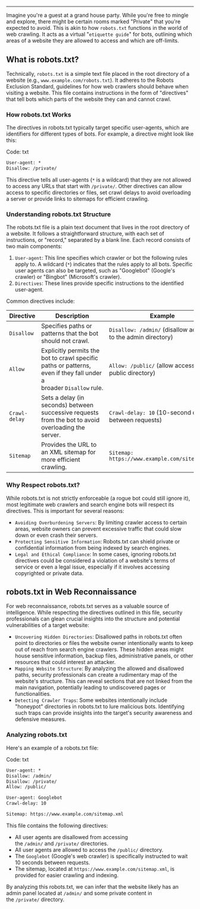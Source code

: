 # 

---

Imagine you're a guest at a grand house party. While you're free to mingle and explore, there might be certain rooms marked "Private" that you're expected to avoid. This is akin to how `robots.txt` functions in the world of web crawling. It acts as a virtual "`etiquette guide`" for bots, outlining which areas of a website they are allowed to access and which are off-limits.

## What is robots.txt?

Technically, `robots.txt` is a simple text file placed in the root directory of a website (e.g., `www.example.com/robots.txt`). It adheres to the Robots Exclusion Standard, guidelines for how web crawlers should behave when visiting a website. This file contains instructions in the form of "directives" that tell bots which parts of the website they can and cannot crawl.

### How robots.txt Works

The directives in robots.txt typically target specific user-agents, which are identifiers for different types of bots. For example, a directive might look like this:

Code: txt

```txt
User-agent: *
Disallow: /private/
```

This directive tells all user-agents (`*` is a wildcard) that they are not allowed to access any URLs that start with `/private/`. Other directives can allow access to specific directories or files, set crawl delays to avoid overloading a server or provide links to sitemaps for efficient crawling.

### Understanding robots.txt Structure

The robots.txt file is a plain text document that lives in the root directory of a website. It follows a straightforward structure, with each set of instructions, or "record," separated by a blank line. Each record consists of two main components:

1. `User-agent`: This line specifies which crawler or bot the following rules apply to. A wildcard (`*`) indicates that the rules apply to all bots. Specific user agents can also be targeted, such as "Googlebot" (Google's crawler) or "Bingbot" (Microsoft's crawler).
2. `Directives`: These lines provide specific instructions to the identified user-agent.

Common directives include:

|Directive|Description|Example|
|---|---|---|
|`Disallow`|Specifies paths or patterns that the bot should not crawl.|`Disallow: /admin/` (disallow access to the admin directory)|
|`Allow`|Explicitly permits the bot to crawl specific paths or patterns, even if they fall under a broader `Disallow` rule.|`Allow: /public/` (allow access to the public directory)|
|`Crawl-delay`|Sets a delay (in seconds) between successive requests from the bot to avoid overloading the server.|`Crawl-delay: 10` (10-second delay between requests)|
|`Sitemap`|Provides the URL to an XML sitemap for more efficient crawling.|`Sitemap: https://www.example.com/sitemap.xml`|

### Why Respect robots.txt?

While robots.txt is not strictly enforceable (a rogue bot could still ignore it), most legitimate web crawlers and search engine bots will respect its directives. This is important for several reasons:

- `Avoiding Overburdening Servers`: By limiting crawler access to certain areas, website owners can prevent excessive traffic that could slow down or even crash their servers.
- `Protecting Sensitive Information`: Robots.txt can shield private or confidential information from being indexed by search engines.
- `Legal and Ethical Compliance`: In some cases, ignoring robots.txt directives could be considered a violation of a website's terms of service or even a legal issue, especially if it involves accessing copyrighted or private data.

## robots.txt in Web Reconnaissance

For web reconnaissance, robots.txt serves as a valuable source of intelligence. While respecting the directives outlined in this file, security professionals can glean crucial insights into the structure and potential vulnerabilities of a target website:

- `Uncovering Hidden Directories`: Disallowed paths in robots.txt often point to directories or files the website owner intentionally wants to keep out of reach from search engine crawlers. These hidden areas might house sensitive information, backup files, administrative panels, or other resources that could interest an attacker.
- `Mapping Website Structure`: By analyzing the allowed and disallowed paths, security professionals can create a rudimentary map of the website's structure. This can reveal sections that are not linked from the main navigation, potentially leading to undiscovered pages or functionalities.
- `Detecting Crawler Traps`: Some websites intentionally include "honeypot" directories in robots.txt to lure malicious bots. Identifying such traps can provide insights into the target's security awareness and defensive measures.

### Analyzing robots.txt

Here's an example of a robots.txt file:

Code: txt

```txt
User-agent: *
Disallow: /admin/
Disallow: /private/
Allow: /public/

User-agent: Googlebot
Crawl-delay: 10

Sitemap: https://www.example.com/sitemap.xml
```

This file contains the following directives:

- All user agents are disallowed from accessing the `/admin/` and `/private/` directories.
- All user agents are allowed to access the `/public/` directory.
- The `Googlebot` (Google's web crawler) is specifically instructed to wait 10 seconds between requests.
- The sitemap, located at `https://www.example.com/sitemap.xml`, is provided for easier crawling and indexing.

By analyzing this robots.txt, we can infer that the website likely has an admin panel located at `/admin/` and some private content in the `/private/` directory.